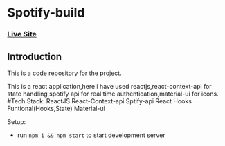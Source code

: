 # Spotify-build

### [Live Site](https://spotify-build.netlify.app/#)

## Introduction
This is a code repository for the project. 

This is a react application,here i have used reactjs,react-context-api for state handling,spotify api for real time authentication,material-ui for icons.
#Tech Stack:
ReactJS
React-Context-api
Sptify-api
React Hooks Funtional(Hooks,State)
Material-ui

Setup:
- run ```npm i && npm start``` to start development server
